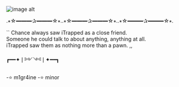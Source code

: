![image alt](https://media.discordapp.net/attachments/949535910956007425/1414116927135289384/image.png?ex=68be6684&is=68bd1504&hm=7815223b0257aed43d7e60506f4ecb83f59fef2f480cdd31b6bbbde1e74a5d03&=&format=webp&quality=lossless)
                
  .⭒☆━━━✰━━━☆⭒..⭒☆━━━✰━━━☆⭒..⭒☆━━━✰━━━☆⭒.
             


 `` Chance always saw iTrapped as a close friend.     
       Someone he could talk to about anything, anything at all.       
  iTrapped saw them as nothing more than a pawn. ,,

  ┏━━✦❘༻༺❘✦━━┓

 -⭐ m1gr4ine
 -⭐ minor
